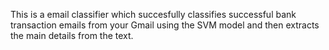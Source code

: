 This is a email classifier which succesfully classifies successful bank transaction emails from your Gmail using the SVM model and then extracts the main details from the text.
